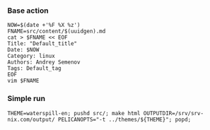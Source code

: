 ### Base action

    NOW=$(date +'%F %X %z')
    FNAME=src/content/$(uuidgen).md
    cat > $FNAME << EOF
    Title: "Default_title"
    Date: $NOW
    Category: linux
    Authors: Andrey Semenov
    Tags: Default_tag
    EOF
    vim $FNAME

### Simple run

    THEME=waterspill-en; pushd src/; make html OUTPUTDIR=/srv/srv-nix.com/output/ PELICANOPTS="-t ../themes/${THEME}"; popd;
